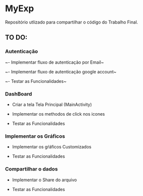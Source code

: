 # MyExp

Repositório utlizado para compartilhar o código do Trabalho Final.

## TO DO:

### Autenticação

~- Implementar fluxo de autenticação por Email~

~- Implementar fluxo de autenticação google account~

~- Testar as Funcionalidades~

### DashBoard

- Criar a tela Tela Principal (MainActivity)

- Implementar os methodos de click nos icones

- Testar as Funcionalidades

### Implementar os Gráficos

- Implementar os gŕáficos Customizados

- Testar as Funcionalidades

### Compartilhar o dados

- Implementar o Share do arquivo

- Testar as Funcionalidades



